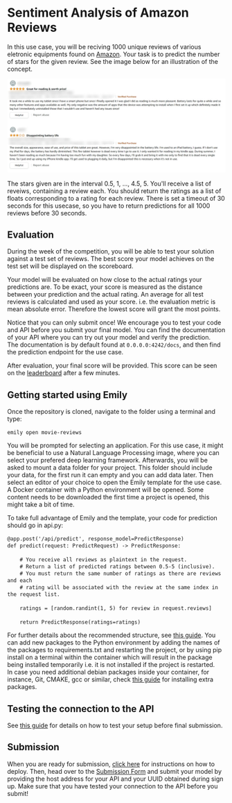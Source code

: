 # Sentiment Analysis of Amazon Reviews
In this use case, you will be reciving 1000 unique reviews of various eletronic equipments found on <a href="https://www.amazon.com/">Amazon</a>. Your task is to predict the number of stars for the given review. See the image below for an illustration of the concept.

<p align="center">
  <img src="../images/amazon_review.jpg" width=650>
</p>

The stars given are in the interval 0.5, 1, ..., 4.5, 5. You'll receive a list of reveiws, containing a review each. You should return the ratings as a list of floats corresponding to a rating for each review. There is set a timeout of 30 seconds for this usecase, so you have to return predictions for all 1000 reviews before 30 seconds.


## Evaluation
During the week of the competition, you will be able to test your solution against a test set of reviews. The best score your model achieves on the test set will be displayed on the scoreboard.

Your model will be evaluated on how close to the actual ratings your predictions are. To be exact, your score is measured as the distance between your prediction and the actual rating. An average for all test reviews is calculated and used as your score. i.e. the evaluation metric is mean absolute error. Therefore the lowest score will grant the most points. 

Notice that you can only submit once! We encourage you to test your code and API before you submit your final model. You can find the documentation of your API where you can try out your model and verify the prediction. <br>
The documentation is by default found at `0.0.0.0:4242/docs`, and then find the prediction endpoint for the use case. 

After evaluation, your final score will be provided. This score can be seen on the <a href="https://amboltio.github.io/DM-i-AI-client/#/leaderboard">leaderboard</a> after a few minutes.

## Getting started using Emily
Once the repository is cloned, navigate to the folder using a terminal and type:
```
emily open movie-reviews
```
You will be prompted for selecting an application. For this use case, it might be beneficial to use a Natural Language Processing image, where you can select your prefered deep learning framework. Afterwards, you will be asked to mount a data folder for your project. This folder should include your data, for the first run it can empty and you can add data later. Then select an editor of your choice to open the Emily template for the use case. A Docker container with a Python environment will be opened. Some content needs to be downloaded the first time a project is opened, this might take a bit of time.

To take full advantage of Emily and the template, your code for prediction should go in api.py:
```
@app.post('/api/predict', response_model=PredictResponse)
def predict(request: PredictRequest) -> PredictResponse:

    # You receive all reviews as plaintext in the request.
    # Return a list of predicted ratings between 0.5-5 (inclusive).
    # You must return the same number of ratings as there are reviews and each
    # rating will be associated with the review at the same index in the request list.

    ratings = [random.randint(1, 5) for review in request.reviews]

    return PredictResponse(ratings=ratings)
```
For further details about the recommended structure, see <a href="https://amboltio.github.io/emily-intro/emily-intro/">this guide</a>.
You can add new packages to the Python environment by adding the names of the packages to requirements.txt and restarting the project, or by using pip install on a terminal within the container which will result in the package being installed temporarily i.e. it is not installed if the project is restarted. <br>
In case you need additional debian packages inside your container, for instance, Git, CMAKE, gcc or similar, check <a href="https://github.com/amboltio/emily-cli/wiki/How-to-add-Debian-packages-to-your-project">this guide</a> for installing extra packages.

## Testing the connection to the API
See <a href="https://amboltio.github.io/emily-intro/deploy/test/">this guide</a> for details on how to test your setup before final submission.

## Submission
When you are ready for submission, <a href="https://amboltio.github.io/emily-intro/deploy/">click here</a> for instructions on how to deploy. Then, head over to the <a href="https://amboltio.github.io/DM-i-AI-client/#/submit">Submission Form</a> and submit your model by providing the host address for your API and your UUID obtained during sign up. Make sure that you have tested your connection to the API before you submit!<br>
